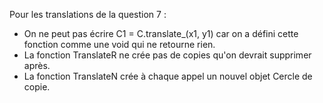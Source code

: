 Pour les translations de la question 7 : 

- On ne peut pas écrire C1 = C.translate_(x1, y1) car on a défini cette fonction comme une void qui ne retourne rien.
- La fonction TranslateR ne crée pas de copies qu'on devrait supprimer après.
- La fonction TranslateN crée à chaque appel un nouvel objet Cercle de copie.

